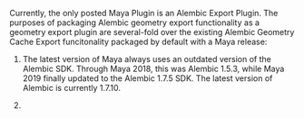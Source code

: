 Currently, the only posted Maya Plugin is an Alembic Export Plugin.  The purposes of packaging Alembic geometry export functionality as a geometry export plugin are several-fold over the existing Alembic Geometry Cache Export funcitonality packaged by default with a Maya release:

1.  The latest version of Maya always uses an outdated version of the Alembic SDK.  Through Maya 2018, this was Alembic 1.5.3, while Maya 2019 finally updated to the Alembic 1.7.5 SDK.  The latest version of Alembic is currently 1.7.10.

2.  
